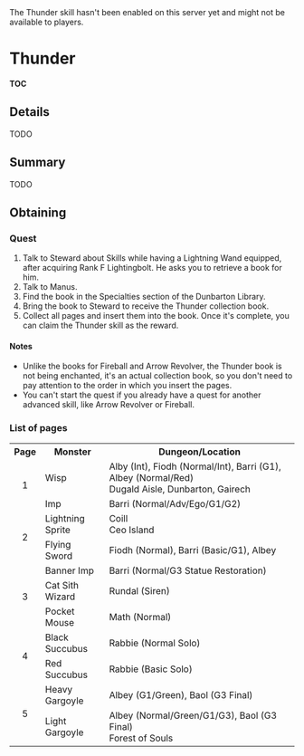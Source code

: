 <div class="unavailableFeature" data-feature="!Thunder">
The Thunder skill hasn't been enabled on this server yet and might not
be available to players.
</div>

Thunder
=============================================================================

__TOC__

Details
-----------------------------------------------------------------------------

TODO

Summary
-----------------------------------------------------------------------------

TODO

Obtaining
-----------------------------------------------------------------------------

### Quest

1. Talk to Steward about Skills while having a Lightning Wand equipped,
   after acquiring Rank F Lightingbolt. He asks you to retrieve a book for
   him.
2. Talk to Manus.
3. Find the book in the Specialties section of the Dunbarton Library.
4. Bring the book to Steward to receive the Thunder collection book.
5. Collect all pages and insert them into the book. Once it's complete,
   you can claim the Thunder skill as the reward.

#### Notes

* Unlike the books for Fireball and Arrow Revolver, the Thunder book is not
  being enchanted, it's an actual collection book, so you don't need to pay
  attention to the order in which you insert the pages.
* You can't start the quest if you already have a quest for another advanced
  skill, like Arrow Revolver or Fireball.

### List of pages

<table>
	<tr>
		<th>Page</th>
		<th>Monster</th>
		<th>Dungeon/Location</th>
	</tr>
	<!-- Page 1 -->
	<tr>
		<td rowspan="2" style="text-align:center;">1</td>
		<td>Wisp</td>
		<td>Alby (Int), Fiodh (Normal/Int), Barri (G1), Albey (Normal/Red)<br/>Dugald Aisle, Dunbarton, Gairech</td>
	</tr>
	<tr>
		<td>Imp</td>
		<td>Barri (Normal/Adv<span data-feature="SpiritWeapons">/Ego</span>/G1<span data-feature="G2">/G2</span>)</td>
	</tr>
	<!-- Page 2 -->
	<tr>
		<td rowspan="2" style="text-align:center;">2</td>
		<td>Lightning Sprite</td>
		<td>Coill<br/>Ceo Island</td>
	</tr>
	<tr>
		<td>Flying Sword</td>
		<td>Fiodh (Normal), Barri (Basic/G1), Albey</td>
	</tr>
	<!-- Page 3 -->
	<tr>
		<td rowspan="3" style="text-align:center;">3</td>
		<td>Banner Imp</td>
		<td>Barri (Normal<span data-feature="G3">/G3 Statue Restoration</span>)</td>
	</tr>
	<tr>
		<td>Cat Sith Wizard</td>
		<td><span data-feature="RundalSirenDungeon">Rundal (Siren)</span></td>
	</tr>
	<tr>
		<td>Pocket Mouse</td>
		<td>Math (Normal)</td>
	</tr>
	<!-- Page 4 -->
	<tr>
		<td rowspan="2" style="text-align:center;">4</td>
		<td>Black Succubus</td>
		<td>Rabbie (Normal Solo)</td>
	</tr>
	<tr>
		<td>Red Succubus</td>
		<td>Rabbie (Basic Solo)</td>
	</tr>
	<!-- Page 5 -->
	<tr>
		<td rowspan="2" style="text-align:center;">5</td>
		<td>Heavy Gargoyle</td>
		<td>Albey (G1/Green)<span data-feature="G3">, Baol (G3 Final)</span></td>
	</tr>
	<tr>
		<td>Light Gargoyle</td>
		<td>Albey (Normal/Green/G1<span data-feature="G3">/G3</span>)<span data-feature="G3">, Baol (G3 Final)</span><br/>Forest of Souls</td>
	</tr>
</table>
